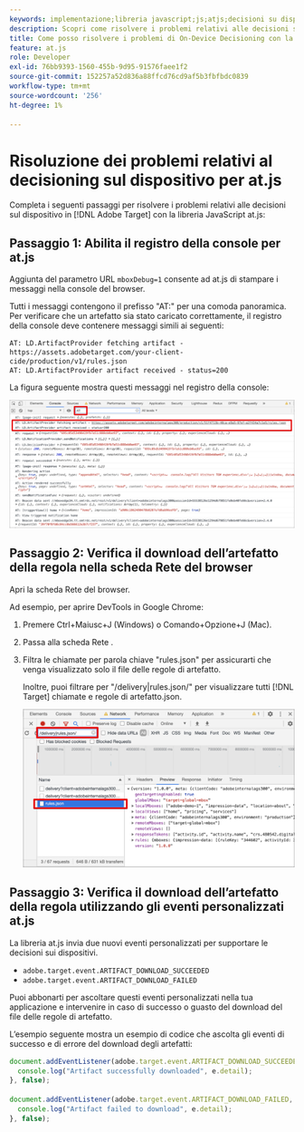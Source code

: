 ```yaml
---
keywords: implementazione;libreria javascript;js;atjs;decisioni su dispositivi;decisioni su dispositivi;at.js;on-device;su dispositivo;risoluzione dei problemi;risoluzione dei problemi;risoluzione dei problemi
description: Scopri come risolvere i problemi relativi alle decisioni sul dispositivo con la libreria at.js .
title: Come posso risolvere i problemi di On-Device Decisioning con la libreria JavaScript at.js?
feature: at.js
role: Developer
exl-id: 76bb9393-1560-455b-9d95-91576faee1f2
source-git-commit: 152257a52d836a88ffcd76cd9af5b3fbfbdc0839
workflow-type: tm+mt
source-wordcount: '256'
ht-degree: 1%

---
```


# Risoluzione dei problemi relativi al decisioning sul dispositivo per at.js

Completa i seguenti passaggi per risolvere i problemi relativi alle decisioni sul dispositivo in [!DNL Adobe Target] con la libreria JavaScript at.js:

## Passaggio 1: Abilita il registro della console per at.js

Aggiunta del parametro URL `mboxDebug=1` consente ad at.js di stampare i messaggi nella console del browser.

Tutti i messaggi contengono il prefisso &quot;AT:&quot; per una comoda panoramica. Per verificare che un artefatto sia stato caricato correttamente, il registro della console deve contenere messaggi simili ai seguenti:

```
AT: LD.ArtifactProvider fetching artifact - https://assets.adobetarget.com/your-client-cide/production/v1/rules.json
AT: LD.ArtifactProvider artifact received - status=200
```

La figura seguente mostra questi messaggi nel registro della console:

![Registro della console con messaggi di artefatto](/help/main/c-implementing-target/c-implementing-target-for-client-side-web/on-device-decisioning/assets/browser-console.png)

## Passaggio 2: Verifica il download dell’artefatto della regola nella scheda Rete del browser

Apri la scheda Rete del browser.

Ad esempio, per aprire DevTools in Google Chrome:

1. Premere Ctrl+Maiusc+J (Windows) o Comando+Opzione+J (Mac).
1. Passa alla scheda Rete .
1. Filtra le chiamate per parola chiave &quot;rules.json&quot; per assicurarti che venga visualizzato solo il file delle regole di artefatto.

   Inoltre, puoi filtrare per &quot;/delivery|rules.json/&quot; per visualizzare tutti [!DNL Target] chiamate e regole di artefatto.json.

   ![Scheda Rete in Google Chrome](/help/main/c-implementing-target/c-implementing-target-for-client-side-web/on-device-decisioning/assets/rule-json.png)

## Passaggio 3: Verifica il download dell’artefatto della regola utilizzando gli eventi personalizzati at.js

La libreria at.js invia due nuovi eventi personalizzati per supportare le decisioni sui dispositivi.

* `adobe.target.event.ARTIFACT_DOWNLOAD_SUCCEEDED`
* `adobe.target.event.ARTIFACT_DOWNLOAD_FAILED`

Puoi abbonarti per ascoltare questi eventi personalizzati nella tua applicazione e intervenire in caso di successo o guasto del download del file delle regole di artefatto.

L’esempio seguente mostra un esempio di codice che ascolta gli eventi di successo e di errore del download degli artefatti:

```javascript
document.addEventListener(adobe.target.event.ARTIFACT_DOWNLOAD_SUCCEEDED, function(e) { 
  console.log("Artifact successfully downloaded", e.detail);
}, false);

document.addEventListener(adobe.target.event.ARTIFACT_DOWNLOAD_FAILED, function(e) { 
  console.log("Artifact failed to download", e.detail);
}, false);
```
